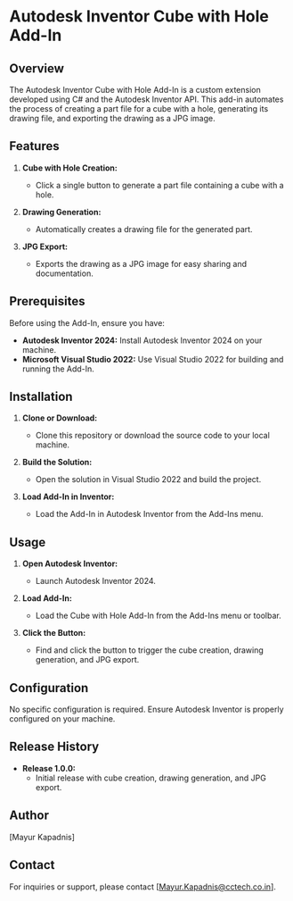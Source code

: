 # Autodesk Inventor Cube with Hole Add-In

## Overview

The Autodesk Inventor Cube with Hole Add-In is a custom extension developed using C# and the Autodesk Inventor API. This add-in automates the process of creating a part file for a cube with a hole, generating its drawing file, and exporting the drawing as a JPG image.

## Features

1. **Cube with Hole Creation:**
   - Click a single button to generate a part file containing a cube with a hole.

2. **Drawing Generation:**
   - Automatically creates a drawing file for the generated part.

3. **JPG Export:**
   - Exports the drawing as a JPG image for easy sharing and documentation.

## Prerequisites

Before using the Add-In, ensure you have:

- **Autodesk Inventor 2024:** Install Autodesk Inventor 2024 on your machine.
- **Microsoft Visual Studio 2022:** Use Visual Studio 2022 for building and running the Add-In.

## Installation

1. **Clone or Download:**
   - Clone this repository or download the source code to your local machine.

2. **Build the Solution:**
   - Open the solution in Visual Studio 2022 and build the project.

3. **Load Add-In in Inventor:**
   - Load the Add-In in Autodesk Inventor from the Add-Ins menu.

## Usage

1. **Open Autodesk Inventor:**
   - Launch Autodesk Inventor 2024.

2. **Load Add-In:**
   - Load the Cube with Hole Add-In from the Add-Ins menu or toolbar.

3. **Click the Button:**
   - Find and click the button to trigger the cube creation, drawing generation, and JPG export.

## Configuration

No specific configuration is required. Ensure Autodesk Inventor is properly configured on your machine.

## Release History

- **Release 1.0.0:**
  - Initial release with cube creation, drawing generation, and JPG export.

## Author

[Mayur Kapadnis]

## Contact

For inquiries or support, please contact [Mayur.Kapadnis@cctech.co.in].
